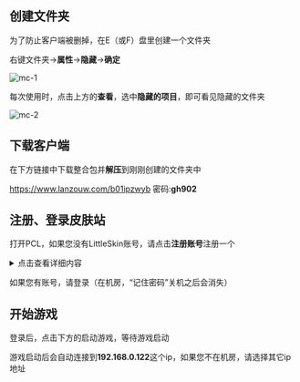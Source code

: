 创建文件夹
-
为了防止客户端被删掉，在E（或F）盘里创建一个文件夹

右键文件夹->**属性**->**隐藏**->**确定**

![mc-1](/faq/.images/mc-1.png)

每次使用时，点击上方的**查看**，选中**隐藏的项目**，即可看见隐藏的文件夹

![mc-2](/faq/.images/mc-2.png)

下载客户端
-

在下方链接中下载整合包并**解压**到刚刚创建的文件夹中

<https://www.lanzouw.com/b01ipzwyb> 密码:**gh902**

注册、登录皮肤站
-
打开PCL，如果您没有LittleSkin账号，请点击**注册账号**注册一个

<details>
  <summary>点击查看详细内容</summary>

  ![mc-3](/faq/.images/mc-3.png)

  ![mc-4](/faq/.images/mc-4.png)

  点击左侧的**角色管理**，创建一个角色（请使用英文大小写字母、数字0~9或下划线_）

  ![mc-5](/faq/.images/mc-5.png)

  之后您可以前往**皮肤库**寻找您喜欢的皮肤，并在**我的衣柜**里使用

  ([官方有更加详细的教程](https://manual.littlesk.in/newbee/textures.html#%E4%BB%8E%E7%9A%AE%E8%82%A4%E5%BA%93%E4%B8%AD%E6%B7%BB%E5%8A%A0%E6%9D%90%E8%B4%A8%E5%88%B0%E8%A1%A3%E6%9F%9C))

</details>

如果您有账号，请登录（在机房，“记住密码”关机之后会消失）

开始游戏
-
登录后，点击下方的启动游戏，等待游戏启动

游戏启动后会自动连接到**192.168.0.122**这个ip，如果您不在机房，请选择其它ip地址

